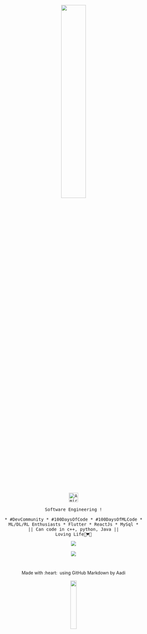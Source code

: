 <p align="center">
  <img src="https://media.giphy.com/media/IhO5Kk5sPEOPshs4n4/giphy.gif" width="40%">
  <br />
  <br />
  <samp>
   <!-- I'm Aadi :wave: -->
    <a href="https://dev.to/iamirulofficial">
  <img src="https://d2fltix0v2e0sb.cloudfront.net/dev-badge.svg" alt="Amirul Islam's DEV Profile" height="30" width="30">
</a>
    <br />
    <br />
    Software Engineering !
    <br />
    <br />
    * #DevCommunity * #100DaysOfCode * #100DaysOfMLCode * ML/DL/RL Enthusiasts * Flutter * ReactJs * MySql *
                  <br> || Can code in c++, python, Java || <br>
                        Loving Life🌼♥️🥰
  </samp>
</p> 
 <!-- ![Aadi Github Stats](https://github-readme-stats.vercel.app/api?username=iamirulofficial&show_icons=true&title_color=fff&icon_color=79ff97&text_color=9f9f9f&bg_color=151515)-->



<p align="center">
<a href="https://github-readme-stats.vercel.app/api?username=iamirulofficial&show_icons=true&title_color=fff&icon_color=79ff97&text_color=9f9f9f&bg_color=151515">
  <img src="https://github-readme-stats.vercel.app/api?username=iamirulofficial&show_icons=true&title_color=fff&icon_color=79ff97&text_color=9f9f9f&bg_color=151515" />
</a>
<br/>
<br/>
<a href="https://twitter.com/aadicodes"><img src= "https://img.shields.io/twitter/url/https/twitter.com/cloudposse.svg?style=social&label=Follow%20%40aadicodes" /></a></p>
<br/>



<p align="center">
  Made with :heart: &nbsp;using GitHub Markdown by Aadi
  <br/>
  <br/>
  <img src="https://media.giphy.com/media/jpVnC65DmYeyRL4LHS/giphy.gif" width="20%">
</p>
